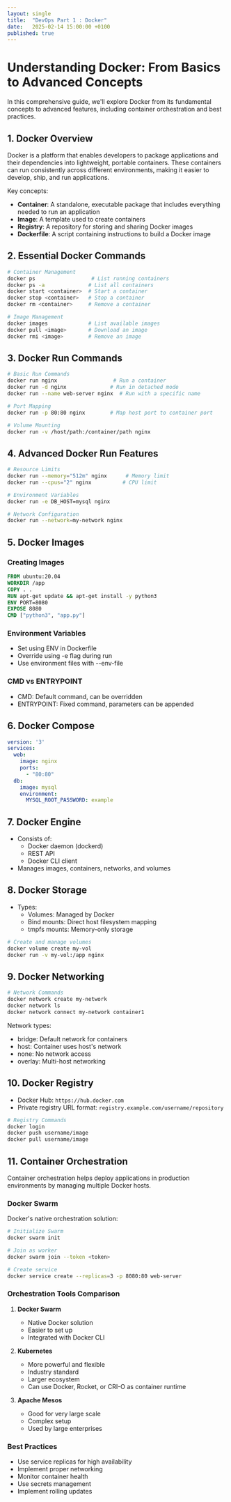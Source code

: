 ```yaml
---
layout: single
title:  "DevOps Part 1 : Docker"
date:   2025-02-14 15:00:00 +0100
published: true
---
```


# Understanding Docker: From Basics to Advanced Concepts

In this comprehensive guide, we'll explore Docker from its fundamental concepts to advanced features, including container orchestration and best practices.

## 1. Docker Overview

Docker is a platform that enables developers to package applications and their dependencies into lightweight, portable containers. These containers can run consistently across different environments, making it easier to develop, ship, and run applications.

Key concepts:
- **Container**: A standalone, executable package that includes everything needed to run an application
- **Image**: A template used to create containers
- **Registry**: A repository for storing and sharing Docker images
- **Dockerfile**: A script containing instructions to build a Docker image

## 2. Essential Docker Commands

```bash
# Container Management
docker ps                  # List running containers
docker ps -a              # List all containers
docker start <container>  # Start a container
docker stop <container>   # Stop a container
docker rm <container>     # Remove a container

# Image Management
docker images             # List available images
docker pull <image>       # Download an image
docker rmi <image>        # Remove an image
```

## 3. Docker Run Commands

```bash
# Basic Run Commands
docker run nginx                  # Run a container
docker run -d nginx              # Run in detached mode
docker run --name web-server nginx  # Run with a specific name

# Port Mapping
docker run -p 80:80 nginx        # Map host port to container port

# Volume Mounting
docker run -v /host/path:/container/path nginx
```

## 4. Advanced Docker Run Features

```bash
# Resource Limits
docker run --memory="512m" nginx      # Memory limit
docker run --cpus="2" nginx          # CPU limit

# Environment Variables
docker run -e DB_HOST=mysql nginx

# Network Configuration
docker run --network=my-network nginx
```

## 5. Docker Images

### Creating Images

```dockerfile
FROM ubuntu:20.04
WORKDIR /app
COPY . .
RUN apt-get update && apt-get install -y python3
ENV PORT=8080
EXPOSE 8080
CMD ["python3", "app.py"]
```

### Environment Variables
- Set using ENV in Dockerfile
- Override using -e flag during run
- Use environment files with --env-file

### CMD vs ENTRYPOINT
- CMD: Default command, can be overridden
- ENTRYPOINT: Fixed command, parameters can be appended

## 6. Docker Compose

```yaml
version: '3'
services:
  web:
    image: nginx
    ports:
      - "80:80"
  db:
    image: mysql
    environment:
      MYSQL_ROOT_PASSWORD: example
```

## 7. Docker Engine

- Consists of:
  - Docker daemon (dockerd)
  - REST API
  - Docker CLI client
- Manages images, containers, networks, and volumes

## 8. Docker Storage

- Types:
  - Volumes: Managed by Docker
  - Bind mounts: Direct host filesystem mapping
  - tmpfs mounts: Memory-only storage

```bash
# Create and manage volumes
docker volume create my-vol
docker run -v my-vol:/app nginx
```

## 9. Docker Networking

```bash
# Network Commands
docker network create my-network
docker network ls
docker network connect my-network container1
```

Network types:
- bridge: Default network for containers
- host: Container uses host's network
- none: No network access
- overlay: Multi-host networking

## 10. Docker Registry

- Docker Hub: `https://hub.docker.com`
- Private registry URL format: `registry.example.com/username/repository`

```bash
# Registry Commands
docker login
docker push username/image
docker pull username/image
```

## 11. Container Orchestration

Container orchestration helps deploy applications in production environments by managing multiple Docker hosts.

### Docker Swarm

Docker's native orchestration solution:

```bash
# Initialize Swarm
docker swarm init

# Join as worker
docker swarm join --token <token>

# Create service
docker service create --replicas=3 -p 8080:80 web-server
```

### Orchestration Tools Comparison

1. **Docker Swarm**
   - Native Docker solution
   - Easier to set up
   - Integrated with Docker CLI

2. **Kubernetes**
   - More powerful and flexible
   - Industry standard
   - Larger ecosystem
   - Can use Docker, Rocket, or CRI-O as container runtime

3. **Apache Mesos**
   - Good for very large scale
   - Complex setup
   - Used by large enterprises

### Best Practices
- Use service replicas for high availability
- Implement proper networking
- Monitor container health
- Use secrets management
- Implement rolling updates
